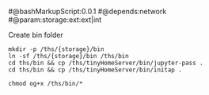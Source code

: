 
#@bashMarkupScript:0.0.1
#@depends:network
#@param:storage:ext:ext|int

Create bin folder
```
mkdir -p /ths/{storage}/bin
ln -sf /ths/{storage}/bin /ths/bin
cd ths/bin && cp /ths/tinyHomeServer/bin/jupyter-pass . 
cd ths/bin && cp /ths/tinyHomeServer/bin/initap .

chmod og+x /ths/bin/*
```



